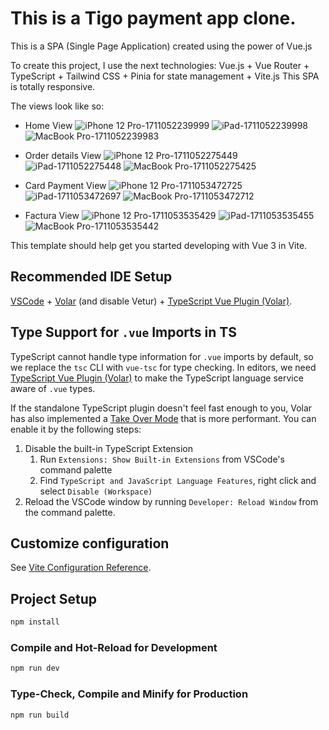# This is a Tigo payment app clone.

This is a SPA (Single Page Application) created using the power of Vue.js

To create this project, I use the next technologies: Vue.js + Vue Router + TypeScript + Tailwind CSS + Pinia for state management + Vite.js
This SPA is totally responsive.

The views look like so:
- Home View
![iPhone 12 Pro-1711052239999](https://github.com/isaiasvr0225/tigo-payment-clone/assets/114300015/92930a16-af15-4c17-bb17-441dda96a352)
![iPad-1711052239998](https://github.com/isaiasvr0225/tigo-payment-clone/assets/114300015/7ecd47f8-2e4c-467f-8835-2d2b381f7de1)
![MacBook Pro-1711052239983](https://github.com/isaiasvr0225/tigo-payment-clone/assets/114300015/99fe45a3-3033-4bd6-8073-23f93a6e3bd5)

- Order details View
![iPhone 12 Pro-1711052275449](https://github.com/isaiasvr0225/tigo-payment-clone/assets/114300015/0e60e53b-6b5a-4721-878e-192272a4dc70)
![iPad-1711052275448](https://github.com/isaiasvr0225/tigo-payment-clone/assets/114300015/a1e15d6f-41a5-4890-99f8-0f90de1c175b)
![MacBook Pro-1711052275425](https://github.com/isaiasvr0225/tigo-payment-clone/assets/114300015/3082263a-bd66-49a4-8c41-439d36b727f9)

- Card Payment View
![iPhone 12 Pro-1711053472725](https://github.com/isaiasvr0225/tigo-payment-clone/assets/114300015/a7cfaaa1-1c0d-47d3-88d6-8150bfb9abfe)
![iPad-1711053472697](https://github.com/isaiasvr0225/tigo-payment-clone/assets/114300015/3a93aa9d-c8ee-43f5-b988-5df9d64cbc37)
![MacBook Pro-1711053472712](https://github.com/isaiasvr0225/tigo-payment-clone/assets/114300015/3e999bac-400b-4ae0-afec-fc2e08671963)

- Factura View
![iPhone 12 Pro-1711053535429](https://github.com/isaiasvr0225/tigo-payment-clone/assets/114300015/1a9359d4-2289-4427-9cd0-63a11bbd5025)
![iPad-1711053535455](https://github.com/isaiasvr0225/tigo-payment-clone/assets/114300015/b22bba14-7cd1-405f-ac01-2fcd0531a02f)
![MacBook Pro-1711053535442](https://github.com/isaiasvr0225/tigo-payment-clone/assets/114300015/6784acd3-2175-45a7-b680-f653460a9cce)


This template should help get you started developing with Vue 3 in Vite.

## Recommended IDE Setup

[VSCode](https://code.visualstudio.com/) + [Volar](https://marketplace.visualstudio.com/items?itemName=Vue.volar) (and disable Vetur) + [TypeScript Vue Plugin (Volar)](https://marketplace.visualstudio.com/items?itemName=Vue.vscode-typescript-vue-plugin).

## Type Support for `.vue` Imports in TS

TypeScript cannot handle type information for `.vue` imports by default, so we replace the `tsc` CLI with `vue-tsc` for type checking. In editors, we need [TypeScript Vue Plugin (Volar)](https://marketplace.visualstudio.com/items?itemName=Vue.vscode-typescript-vue-plugin) to make the TypeScript language service aware of `.vue` types.

If the standalone TypeScript plugin doesn't feel fast enough to you, Volar has also implemented a [Take Over Mode](https://github.com/johnsoncodehk/volar/discussions/471#discussioncomment-1361669) that is more performant. You can enable it by the following steps:

1. Disable the built-in TypeScript Extension
    1) Run `Extensions: Show Built-in Extensions` from VSCode's command palette
    2) Find `TypeScript and JavaScript Language Features`, right click and select `Disable (Workspace)`
2. Reload the VSCode window by running `Developer: Reload Window` from the command palette.

## Customize configuration

See [Vite Configuration Reference](https://vitejs.dev/config/).

## Project Setup

```sh
npm install
```

### Compile and Hot-Reload for Development

```sh
npm run dev
```

### Type-Check, Compile and Minify for Production

```sh
npm run build
```
